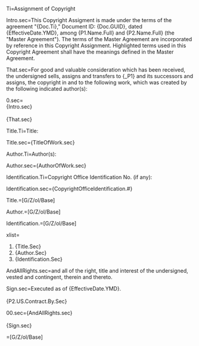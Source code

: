 Ti=Assignment of Copyright

Intro.sec=This Copyright Assigment is made under the terms of the agreement "{Doc.Ti}," Document ID: {Doc.GUID}, dated {EffectiveDate.YMD}, among {P1.Name.Full} and {P2.Name.Full} (the "Master Agreement").  The terms of the Master Agreement are incorporated by reference in this Copyright Assignment.  Highlighted terms used in this Copyright Agreement shall have the meanings defined in the Master Agreement.


That.sec=For good and valuable consideration which has been received, the undersigned sells, assigns and transfers to {_P1} and its successors and assigns, the copyright in and to the following work, which was created by the following indicated author(s):

0.sec=<br>{Intro.sec}<br><br>{That.sec}

Title.Ti=Title: 	

Title.sec={TitleOfWork.sec}

Author.Ti=Author(s):	

Author.sec={AuthorOfWork.sec}

Identification.Ti=Copyright Office Identification No. (if any):			

Identification.sec={CopyrightOfficeIdentification.#}

Title.=[G/Z/ol/Base]

Author.=[G/Z/ol/Base]

Identification.=[G/Z/ol/Base]	

xlist=<ol><li>{Title.Sec}<li>{Author.Sec}<li>{Identification.Sec}</ol>

AndAllRights.sec=and all of the right, title and interest of the undersigned, vested and contingent, therein and thereto.

Sign.sec=Executed as of {EffectiveDate.YMD}.<br><br>{P2.US.Contract.By.Sec}

00.sec={AndAllRights.sec}<br><br>{Sign.sec}


=[G/Z/ol/Base]
